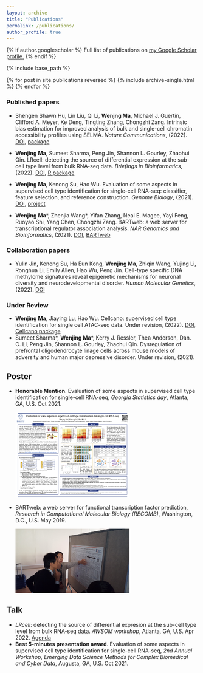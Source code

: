 ```yaml
---
layout: archive
title: "Publications"
permalink: /publications/
author_profile: true
---
```


{% if author.googlescholar %}
  Full list of publications on <u><a href="{{author.googlescholar}}">my Google Scholar profile</a>.</u>
{% endif %}

{% include base_path %}

{% for post in site.publications reversed %}
  {% include archive-single.html %}
{% endfor %}


### Published papers

- Shengen Shawn Hu, Lin Liu, Qi Li, **Wenjng Ma**, Michael J. Guertin, Clifford A. Meyer, Ke Deng, Tingting Zhang, Chongzhi Zang. Intrinsic bias estimation for improved analysis of bulk and single-cell chromatin accessibility profiles using SELMA. *Nature Communications*, (2022). [DOI](https://*doi*.org/*10.1038*/*s41467*-*022-33194*-*z*), [package](https://github.com/zang-lab/SELMA)

- **Wenjing Ma**, Sumeet Sharma, Peng Jin, Shannon L. Gourley, Zhaohui Qin. LRcell: detecting the source of differential expression at the sub-cell type level from bulk RNA-seq data. *Briefings in Bioinformatics*, (2022). [DOI](https://doi.org/10.1093/bib/bbac063), [R package](bioconductor.org/packages/release/bioc/html/LRcell.html)
- **Wenjing Ma**, Kenong Su, Hao Wu. Evaluation of some aspects in supervised cell type identification for single-cell RNA-seq: classifier, feature selection, and reference construction. *Genome Biology*, (2021). [DOI](https://doi.org/10.1186/s13059-021-02480-2), [project](https://github.com/marvinquiet/RefConstruction_supervisedCelltyping)
- **Wenjing Ma**\*, Zhenjia Wang\*, Yifan Zhang, Neal E. Magee, Yayi Feng, Ruoyao Shi, Yang Chen, Chongzhi Zang. BARTweb: a web server for transcriptional regulator association analysis. *NAR Genomics and Bioinformatics*, (2021). [DOI](https://doi.org/10.1093/nargab/lqab022), [BARTweb](http://bartweb.org/)

### Collaboration papers

- Yulin Jin, Kenong Su, Ha Eun Kong, **Wenjing Ma**, Zhiqin Wang, Yujing Li, Ronghua Li, Emily Allen, Hao Wu, Peng Jin. Cell-type specific DNA methylome signatures reveal epigenetic mechanisms for neuronal diversity and neurodevelopmental disorder. *Human Molecular Genetics*, (2022). [DOI](https://doi-org.proxy.library.emory.edu/10.1093/hmg/ddac189)

### Under Review

- **Wenjing Ma**, Jiaying Lu, Hao Wu. Cellcano: supervised cell type identification for single cell ATAC-seq data. Under revision, (2022). [DOI](https://doi.org/10.21203/rs.3.rs-1717357/v1), [Cellcano package](https://marvinquiet.github.io/Cellcano/)
- Sumeet Sharma\*, **Wenjing Ma**\*, Kerry J. Ressler, Thea Anderson, Dan. C. Li, Peng Jin, Shannon L. Gourley, Zhaohui Qin. Dysregulation of prefrontal oligodendrocyte linage cells across mouse models of adversity and human major depressive disorder. Under revision, (2021).


## Poster

- **Honorable Mention**. Evaluation of some aspects in supervised cell type identification for single-cell RNA-seq, *Georgia Statistics day*, Atlanta, GA, U.S. Oct 2021.
  
  <img src="/images/GSD2021_poster.png" width=300 />

- BARTweb: a web server for functional transcription factor prediction, *Research in Computational Molecular Biology (RECOMB)*, Washington, D.C., U.S. May 2019.

  <img src="/images/RECOMB2019_poster.png" width=300 />


## Talk

- *LRcell*: detecting the source of differential expresion at the sub-cell type level from bulk RNA-seq data. *AWSOM workshop*, Atlanta, GA, U.S. Apr 2022. [Agenda](https://research.gatech.edu/data/events/awsom/agenda)
- **Best 5-minutes presentation award**. Evaluation of some aspects in supervised cell type identification for single-cell RNA-seq, *2nd Annual Workshop, Emerging Data Science Methods for Complex Biomedical and Cyber Data*, Augusta, GA, U.S. Oct 2021.
